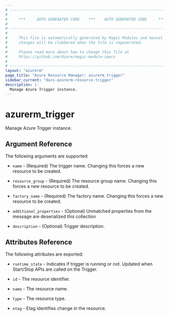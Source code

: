```yaml
---
# ----------------------------------------------------------------------------
#
#     ***     AUTO GENERATED CODE    ***    AUTO GENERATED CODE     ***
#
# ----------------------------------------------------------------------------
#
#     This file is automatically generated by Magic Modules and manual
#     changes will be clobbered when the file is regenerated.
#
#     Please read more about how to change this file at
#     https://github.com/Azure/magic-module-specs
#
# ----------------------------------------------------------------------------
layout: "azurerm"
page_title: "Azure Resource Manager: azurerm_trigger"
sidebar_current: "docs-azurerm-resource-trigger"
description: |-
  Manage Azure Trigger instance.
---
```


# azurerm_trigger

Manage Azure Trigger instance.


## Argument Reference

The following arguments are supported:

* `name` - (Required) The trigger name. Changing this forces a new resource to be created.

* `resource_group` - (Required) The resource group name. Changing this forces a new resource to be created.

* `factory_name` - (Required) The factory name. Changing this forces a new resource to be created.

* `additional_properties` - (Optional) Unmatched properties from the message are deserialized this collection

* `description` - (Optional) Trigger description.

## Attributes Reference

The following attributes are exported:

* `runtime_state` - Indicates if trigger is running or not. Updated when Start/Stop APIs are called on the Trigger.

* `id` - The resource identifier.

* `name` - The resource name.

* `type` - The resource type.

* `etag` - Etag identifies change in the resource.

